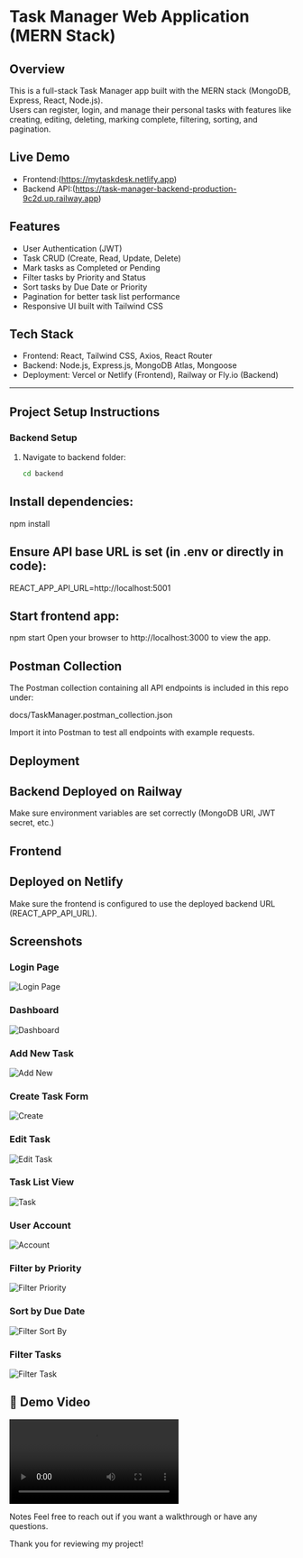 
# Task Manager Web Application (MERN Stack)

## Overview
This is a full-stack Task Manager app built with the MERN stack (MongoDB, Express, React, Node.js).  
Users can register, login, and manage their personal tasks with features like creating, editing, deleting, marking complete, filtering, sorting, and pagination.

## Live Demo
- Frontend:(https://mytaskdesk.netlify.app)  
- Backend API:(https://task-manager-backend-production-9c2d.up.railway.app)

## Features
- User Authentication (JWT)
- Task CRUD (Create, Read, Update, Delete)
- Mark tasks as Completed or Pending
- Filter tasks by Priority and Status
- Sort tasks by Due Date or Priority
- Pagination for better task list performance
- Responsive UI built with Tailwind CSS

## Tech Stack
- Frontend: React, Tailwind CSS, Axios, React Router
- Backend: Node.js, Express.js, MongoDB Atlas, Mongoose
- Deployment: Vercel or Netlify (Frontend), Railway or Fly.io (Backend)

---

## Project Setup Instructions

### Backend Setup
1. Navigate to backend folder:
   ```bash
   cd backend
## Install dependencies:
npm install

## Ensure API base URL is set (in .env or directly in code):


REACT_APP_API_URL=http://localhost:5001

## Start frontend app:

npm start
Open your browser to http://localhost:3000 to view the app.



## Postman Collection
The Postman collection containing all API endpoints is included in this repo under:

docs/TaskManager.postman_collection.json

Import it into Postman to test all endpoints with example requests.

## Deployment
## Backend Deployed on Railway
Make sure environment variables are set correctly (MongoDB URI, JWT secret, etc.)

## Frontend
## Deployed on Netlify
Make sure the frontend is configured to use the deployed backend URL (REACT_APP_API_URL).
## Screenshots

### Login Page
![Login Page](./screenshots/Login%20page.png)

### Dashboard
![Dashboard](./screenshots/Dashboard.png)

### Add New Task
![Add New](./screenshots/Add%20new.png)

### Create Task Form
![Create](./screenshots/Create.png)

### Edit Task
![Edit Task](./screenshots/Edit%20task.png)

### Task List View
![Task](./screenshots/task.png)

### User Account
![Account](./screenshots/account.png)

### Filter by Priority
![Filter Priority](./screenshots/filter%20priority.png)

### Sort by Due Date
![Filter Sort By](./screenshots/filter%20shortby.png)

### Filter Tasks
![Filter Task](./screenshots/filter%20task.png)
## 🎥 Demo Video
![Download Demo Video](./demovideo/video2679587306.mp4)


Notes
Feel free to reach out if you want a walkthrough or have any questions.

Thank you for reviewing my project!

